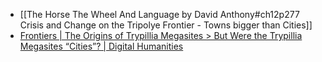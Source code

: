 - [[The Horse The Wheel And Language by David Anthony#ch12p277 Crisis and Change on the Tripolye Frontier - Towns bigger than Cities]]
- [Frontiers | The Origins of Trypillia Megasites > But Were the Trypillia Megasites “Cities”? | Digital Humanities](https://www.frontiersin.org/articles/10.3389/fdigh.2019.00010/full#h8)
